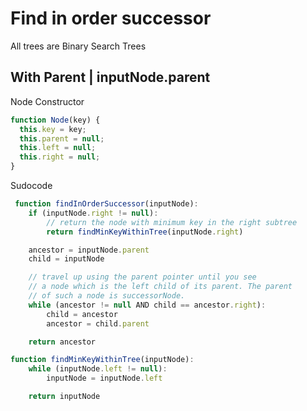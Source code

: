 # Find in order successor

All trees are Binary Search Trees

## With Parent | inputNode.parent

Node Constructor

```js
function Node(key) {
  this.key = key;
  this.parent = null;
  this.left = null;
  this.right = null;
}
```

Sudocode

```js
 function findInOrderSuccessor(inputNode):
    if (inputNode.right != null):
        // return the node with minimum key in the right subtree
        return findMinKeyWithinTree(inputNode.right)

    ancestor = inputNode.parent
    child = inputNode

    // travel up using the parent pointer until you see
    // a node which is the left child of its parent. The parent
    // of such a node is successorNode.
    while (ancestor != null AND child == ancestor.right):
        child = ancestor
        ancestor = child.parent

    return ancestor

function findMinKeyWithinTree(inputNode):
    while (inputNode.left != null):
        inputNode = inputNode.left

    return inputNode
```
